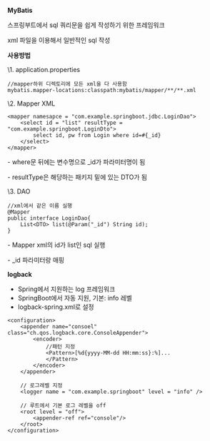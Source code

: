 **MyBatis**

 

스프링부트에서 sql 쿼리문을 쉽게 작성하기 위한 프레임워크

xml 파일을 이용해서 일반적인 sql 작성

 

 

**사용방법**

 

\1. application.properties

```
//mapper하위 디렉토리에 모든 xml을 다 사용함
mybatis.mapper-locations:classpath:mybatis/mapper/**/**.xml
```

 

 

\2. Mapper XML

```
<mapper namesapce = "com.example.springboot.jdbc.LoginDao">
    <select id = "list" resultType = "com.example.springboot.LoginDto">
        select id, pw from Login where id=#{_id}
    </select>
</mapper>
```

\- where문 뒤에는 변수명으로 _id가 파라미터명이 됨

\- resultType은 해당하는 패키지 밑에 있는 DTO가 됨

 

\3. DAO

```
//xml에서 같은 이름 실행
@Mapper
public interface LoginDao{
    List<DTO> list(@Param("_id") String id);
}
```

\- Mapper xml의 id가 list인 sql 실행

\- _id 파라미터랑 매핑

 

 

**logback**

- Spring에서 지원하는 log 프레임워크
- SpringBoot에서 자동 지원, 기본: info 레벨
- logback-spring.xml로 설정

```
<configuration>
    <appender name="consoel" class="ch.qos.logback.core.ConsoleAppender">
        <encoder>
            //패턴 지정
            <Pattern>[%d{yyyy-MM-dd HH:mm:ss}:%]...
            </Pattern>
        </encoder>
    </appender>

    // 로그레벨 지정
    <logger name = "com.example.springboot" level = "info" />

    // 루트에서 기본 로그 레벨을 off
    <root level = "off">
        <appender-ref ref="console"/>
    </root>
</configuration>
```